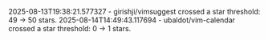 2025-08-13T19:38:21.577327 - girishji/vimsuggest crossed a star threshold: 49 -> 50 stars.
2025-08-14T14:49:43.117694 - ubaldot/vim-calendar crossed a star threshold: 0 -> 1 stars.
